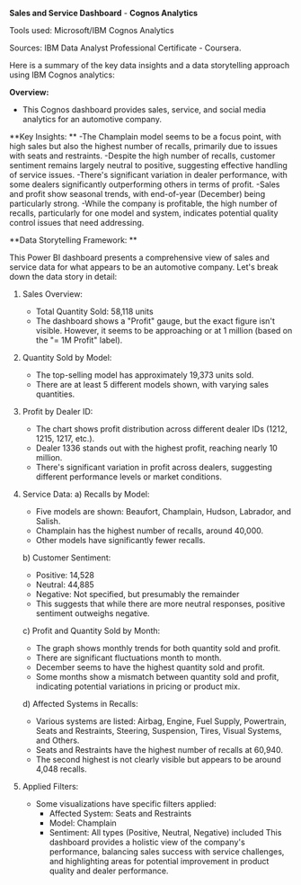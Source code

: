 **Sales and Service Dashboard** - **Cognos Analytics**

Tools used: Microsoft/IBM Cognos Analytics

Sources: IBM Data Analyst Professional Certificate - Coursera.

Here is a summary of the key data insights and a data storytelling approach using IBM Cognos analytics:

**Overview:**
- This Cognos dashboard provides sales, service, and social media analytics for an automotive company.

**Key Insights: **
-The Champlain model seems to be a focus point, with high sales but also the highest number of recalls, primarily due to issues with seats and restraints.
-Despite the high number of recalls, customer sentiment remains largely neutral to positive, suggesting effective handling of service issues.
-There's significant variation in dealer performance, with some dealers significantly outperforming others in terms of profit.
-Sales and profit show seasonal trends, with end-of-year (December) being particularly strong.
-While the company is profitable, the high number of recalls, particularly for one model and system, indicates potential quality control issues that need addressing.

**Data Storytelling Framework:  **

This Power BI dashboard presents a comprehensive view of sales and service data for what appears to be an automotive company. Let's break down the data story in detail:

1. Sales Overview:
   - Total Quantity Sold: 58,118 units
   - The dashboard shows a "Profit" gauge, but the exact figure isn't visible. However, it seems to be approaching or at 1 million (based on the "= 1M Profit" label).

2. Quantity Sold by Model:
   - The top-selling model has approximately 19,373 units sold.
   - There are at least 5 different models shown, with varying sales quantities.

3. Profit by Dealer ID:
   - The chart shows profit distribution across different dealer IDs (1212, 1215, 1217, etc.).
   - Dealer 1336 stands out with the highest profit, reaching nearly 10 million.
   - There's significant variation in profit across dealers, suggesting different performance levels or market conditions.

4. Service Data:
   a) Recalls by Model:
      - Five models are shown: Beaufort, Champlain, Hudson, Labrador, and Salish.
      - Champlain has the highest number of recalls, around 40,000.
      - Other models have significantly fewer recalls.

   b) Customer Sentiment:
      - Positive: 14,528
      - Neutral: 44,885
      - Negative: Not specified, but presumably the remainder
      - This suggests that while there are more neutral responses, positive sentiment outweighs negative.

   c) Profit and Quantity Sold by Month:
      - The graph shows monthly trends for both quantity sold and profit.
      - There are significant fluctuations month to month.
      - December seems to have the highest quantity sold and profit.
      - Some months show a mismatch between quantity sold and profit, indicating potential variations in pricing or product mix.

   d) Affected Systems in Recalls:
      - Various systems are listed: Airbag, Engine, Fuel Supply, Powertrain, Seats and Restraints, Steering, Suspension, Tires, Visual Systems, and Others.
      - Seats and Restraints have the highest number of recalls at 60,940.
      - The second highest is not clearly visible but appears to be around 4,048 recalls.

5. Applied Filters:
   - Some visualizations have specific filters applied:
     - Affected System: Seats and Restraints
     - Model: Champlain
     - Sentiment: All types (Positive, Neutral, Negative) included
This dashboard provides a holistic view of the company's performance, balancing sales success with service challenges, and highlighting areas for potential improvement in product quality and dealer performance.
